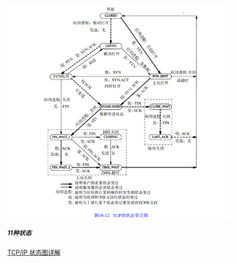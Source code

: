 ![tcp state](../pic/tcpip.png) 

##### 11种状态

[TCP/IP 状态图详解](https://my.oschina.net/xinxingegeya/blog/483922)
